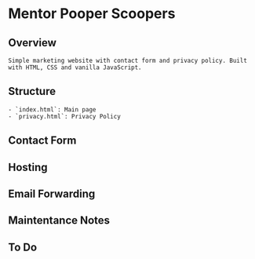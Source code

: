 # Mentor Pooper Scoopers

## Overview
    Simple marketing website with contact form and privacy policy. Built with HTML, CSS and vanilla JavaScript.

## Structure
    - `index.html`: Main page
    - `privacy.html`: Privacy Policy

## Contact Form

## Hosting

## Email Forwarding

## Maintentance Notes

## To Do

